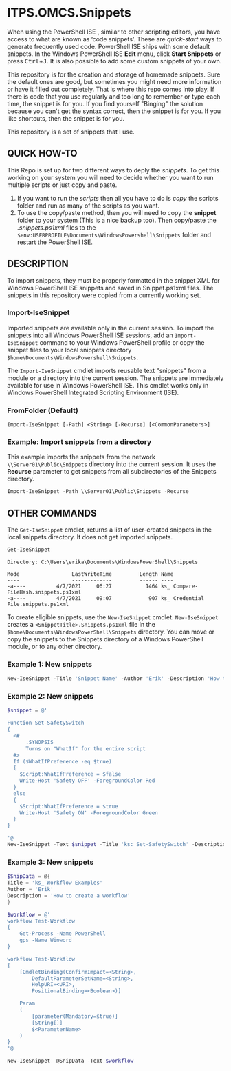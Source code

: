 # ITPS.OMCS.Snippets 

When using the PowerShell ISE , similar to other scripting editors, you have access to what are known as ‘code snippets’. These are _quick-start_ ways to generate frequently used code.  PowerShell ISE ships with some default snippets. In the Windows PowerShell ISE **Edit** menu, click **Start Snippets** or press <kbd>Ctrl</kbd>+<kbd>J</kbd>.  It is also possible to add some custom snippets of your own. 

This repository is for the creation and storage of homemade snippets.  Sure the default ones are good, but sometimes you might need more information or have it filled out completely.  That is where this repo comes into play.  If there is code that you use regularly and too long to remember or type each time, the snippet is for you.  If you find yourself "Binging" the solution because you can't get the syntax correct, then the snippet is for you.  If you like shortcuts, then the snippet is for you.

This repository is a set of snippets that I use.

## QUICK HOW-TO

This Repo is set up for two different ways to deply the _snippets_.  To get this working on your system you will need to decide whether you want to run multiple scripts or just copy and paste.  
1. If you want to run the _scripts_ then all you have to do is _copy_ the scripts folder and run as many of the scripts as you want.
1. To use the copy/paste method, then you will need to copy the **snippet** folder to your system (This is a nice backup too).  Then copy/paste the _.snippets.ps1xml_ files to the `$env:USERPROFILE\Documents\WindowsPowershell\Snippets` folder and restart the PowerShell ISE.

## DESCRIPTION

To import snippets, they must be properly formatted in the snippet XML for Windows PowerShell ISE
snippets and saved in Snippet.ps1xml files. The snippets in this repository were copied from a currently working set.

### Import-IseSnippet 
Imported snippets are available only in the current session. To import the snippets into all Windows
PowerShell ISE sessions, add an `Import-IseSnippet` command to your Windows PowerShell profile or
copy the snippet files to your local snippets directory
`$home\Documents\WindowsPowershell\Snippets`.

The `Import-IseSnippet` cmdlet imports reusable text "snippets" from a module or a directory into
the current session. The snippets are immediately available for use in Windows PowerShell ISE. This
cmdlet works only in Windows PowerShell Integrated Scripting Environment (ISE).

### FromFolder (Default)

```
Import-IseSnippet [-Path] <String> [-Recurse] [<CommonParameters>]
```

### Example: Import snippets from a directory

This example imports the snippets from the network `\\Server01\Public\Snippets` directory into the current
session. It uses the **Recurse** parameter to get snippets from all subdirectories of the Snippets
directory.

```powershell
Import-IseSnippet -Path \\Server01\Public\Snippets -Recurse
```

## OTHER COMMANDS
The `Get-IseSnippet` cmdlet, returns a list of user-created snippets in the local snippets directory.  It does not get imported snippets.

```powershell
Get-IseSnippet
``` 

```
Directory: C:\Users\erika\Documents\WindowsPowerShell\Snippets

Mode                 LastWriteTime         Length Name                                                                
----                 -------------         ------ ----                                                                
-a----          4/7/2021     06:27           1464 ks_ Compare-FileHash.snippets.ps1xml                                
-a----          4/7/2021     09:07            907 ks_ Credential File.snippets.ps1xml 
``` 


To create eligible snippets, use the `New-IseSnippet`
cmdlet. `New-IseSnippet` creates a `<SnippetTitle>.Snippets.ps1xml` file in the
`$home\Documents\WindowsPowerShell\Snippets` directory. You can move or copy the snippets to the
Snippets directory of a Windows PowerShell module, or to any other directory.

### Example 1: New snippets

```powershell
New-IseSnippet -Title 'Snippet Name' -Author 'Erik' -Description 'How to create a snippet from a file' -Text (Get-Content .\SomeCodeSnippet.ps1 -Raw)
``` 

### Example 2: New snippets

```powershell
$snippet = @'

Function Set-SafetySwitch
{
  <#
      .SYNOPSIS
      Turns on "WhatIf" for the entire script
  #>
  If ($WhatIfPreference -eq $true)
  {
    $Script:WhatIfPreference = $false
    Write-Host 'Safety OFF' -ForegroundColor Red
  }
  else
  {
    $Script:WhatIfPreference = $true
    Write-Host 'Safety ON' -ForegroundColor Green
  }
}

'@
New-IseSnippet -Text $snippet -Title 'ks: Set-SafetySwitch' -Description 'Turns on "WhatIf" for the entire script' -Author 'Knarr Studio'

``` 
### Example 3: New snippets
```powershell
$SnipData = @{
Title = 'ks_ Workflow Examples' 
Author = 'Erik' 
Description = 'How to create a workflow' 
}

$workflow = @'
workflow Test-Workflow
{
    Get-Process -Name PowerShell
    gps -Name Winword
}

workflow Test-Workflow
{
    [CmdletBinding(ConfirmImpact=<String>,
        DefaultParameterSetName=<String>,
        HelpURI=<URI>,
        PositionalBinding=<Boolean>)]

    Param
    (
        [parameter(Mandatory=$true)]
        [String[]]
        $<ParameterName>
    )
}
'@

New-IseSnippet  @SnipData -Text $workflow 
```
